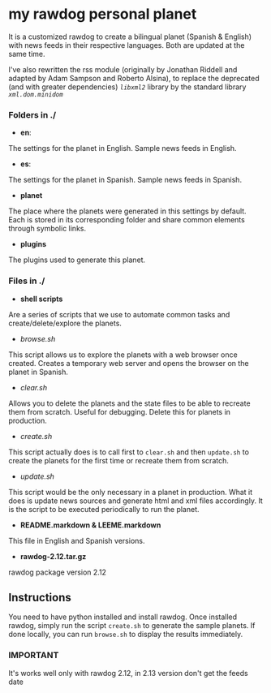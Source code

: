 # my rawdog personal planet

It is a customized rawdog to create a bilingual planet (Spanish & English) with 
news feeds in their respective languages. Both are updated at the same time.

I've also rewritten the rss module (originally by Jonathan Riddell and adapted 
by Adam Sampson and Roberto Alsina), to replace the deprecated (and with 
greater dependencies) *`libxml2`* library by the standard library 
*`xml.dom.minidom`*

### Folders in ./

* **en**:

 The settings for the planet in English. Sample news feeds in English.
  
* **es**:

 The settings for the planet in Spanish. Sample news feeds in Spanish.

* **planet**
 
 The place where the planets were generated in this settings by default. Each 
 is stored in its corresponding folder and share common elements through 
 symbolic links.
 
* **plugins**
 
 The plugins used to generate this planet.
 
### Files in ./

* **shell scripts**

 Are a series of scripts that we use to automate common tasks and 
 create/delete/explore the planets.
 
 * *browse.sh*
 
 This script allows us to explore the planets with a web browser once created. 
 Creates a temporary web server and opens the browser on the planet in Spanish.
  
 * *clear.sh*
 
 Allows you to delete the planets and the state files to be able to recreate 
 them from scratch. Useful for debugging. Delete this for planets in production.
 
 * *create.sh*
 
 This script actually does is to call first to `clear.sh` and then `update.sh` 
 to create the planets for the first time or recreate them from scratch.
 
 * *update.sh*
 
 This script would be the only necessary in a planet in production. What it does
 is update news sources and generate html and xml files accordingly. It is the 
 script to be executed periodically to run the planet.
 
* **README.markdown & LEEME.markdown**

 This file in English and Spanish versions. 
 
* **rawdog-2.12.tar.gz**

 rawdog package version 2.12
 
## Instructions

 You need to have python installed and install rawdog. Once installed rawdog, 
 simply run the script `create.sh` to generate the sample planets. If done 
 locally, you can run `browse.sh` to display the results immediately.
   
### IMPORTANT

 It's works well only with rawdog 2.12, in 2.13 version don't get the feeds date
